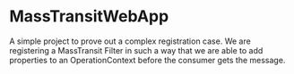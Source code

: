 # MassTransitWebApp

A simple project to prove out a complex registration case. We are registering a MassTransit Filter in such a way that we are able to add properties to an OperationContext before the consumer gets the message.
